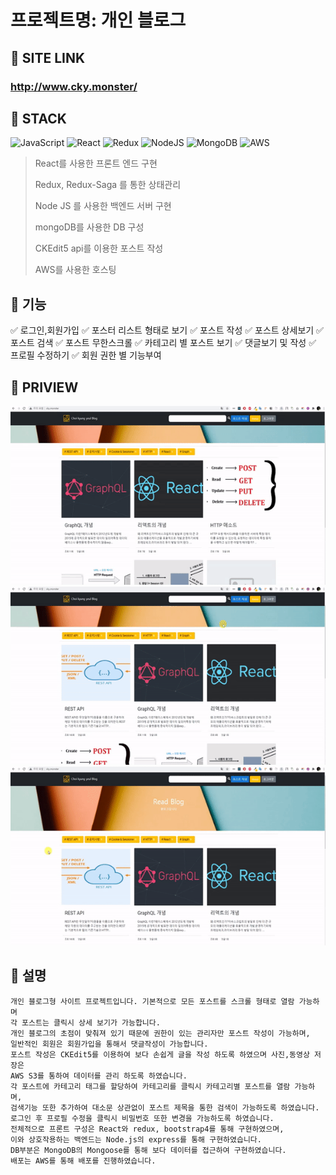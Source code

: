 # 프로젝트명: 개인 블로그

## :link: SITE LINK

### http://www.cky.monster/


## :muscle: STACK

![JavaScript](https://img.shields.io/badge/javascript-%23323330.svg?style=for-the-badge&logo=javascript&logoColor=%23F7DF1E)
![React](https://img.shields.io/badge/react-%2320232a.svg?style=for-the-badge&logo=react&logoColor=%2361DAFB)
![Redux](https://img.shields.io/badge/redux-%23593d88.svg?style=for-the-badge&logo=redux&logoColor=white)
![NodeJS](https://img.shields.io/badge/node.js-6DA55F?style=for-the-badge&logo=node.js&logoColor=white)
![MongoDB](https://img.shields.io/badge/MongoDB-%234ea94b.svg?style=for-the-badge&logo=mongodb&logoColor=white)
![AWS](https://img.shields.io/badge/AWS-%23FF9900.svg?style=for-the-badge&logo=amazon-aws&logoColor=white)

> React를 사용한 프론트 엔드 구현
>
> Redux, Redux-Saga 를 통한 상태관리
>
> Node JS 를 사용한 백엔드 서버 구현
>
> mongoDB를 사용한 DB 구성
>
> CKEdit5 api를 이용한 포스트 작성
>
> AWS를 사용한 호스팅

## :large_blue_circle: 기능

:white_check_mark: 로그인,회원가입
:white_check_mark: 포스터 리스트 형태로 보기
:white_check_mark: 포스트 작성
:white_check_mark: 포스트 상세보기
:white_check_mark: 포스트 검색
:white_check_mark: 포스트 무한스크롤
:white_check_mark: 카테고리 별 포스트 보기
:white_check_mark: 댓글보기 및 작성
:white_check_mark: 프로필 수정하기
:white_check_mark: 회원 권한 별 기능부여

## :red_circle: PRIVIEW

![img.gif](readmeGif/gif1.gif)
![img.gif](readmeGif/gif2.gif)
![img.gif](readmeGif/gif3.gif)

## :large_blue_circle: 설명

```
개인 블로그형 사이트 프로젝트입니다. 기본적으로 모든 포스트를 스크롤 형태로 열람 가능하며
각 포스트는 클릭시 상세 보기가 가능합니다.
개인 블로그의 초점이 맞춰져 있기 때문에 권한이 있는 관리자만 포스트 작성이 가능하며,
일반적인 회원은 회원가입을 통해서 댓글작성이 가능합니다.
포스트 작성은 CKEdit5를 이용하여 보다 손쉽게 글을 작성 하도록 하였으며 사진,동영상 저장은
AWS S3를 통하여 데이터를 관리 하도록 하였습니다.
각 포스트에 카테고리 태그를 할당하여 카테고리를 클릭시 카테고리별 포스트를 열람 가능하며,
검색기능 또한 추가하여 대소문 상관없이 포스트 제목을 통한 검색이 가능하도록 하였습니다.
로그인 후 프로필 수정을 클릭시 비밀번호 또한 변경을 가능하도록 하였습니다.
전체적으로 프론트 구성은 React와 redux, bootstrap4를 통해 구현하였으며,
이와 상호작용하는 백엔드는 Node.js의 express를 통해 구현하였습니다.
DB부분은 MongoDB의 Mongoose를 통해 보다 데이터를 접근하여 구현하였습니다.
배포는 AWS를 통해 배포를 진행하였습니다.
```
